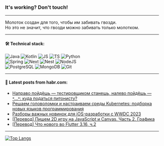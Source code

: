 ### It's working? Don't touch!

---
Молоток создан для того, чтобы им забивать гвозди. <br>
Но это не значит, что гвозди можно забивать только молотком.

---

#### 🛠️ Technical stack:

![Java](https://img.shields.io/badge/Java-informational?logo=Oracle&style=flat&logoColor=white&color=FF4500)
![Kotlin](https://img.shields.io/badge/Kotlin-informational?logo=Kotlin&style=flat&logoColor=white&color=774D97)
![JS](https://img.shields.io/badge/JS-informational?logo=javaScript&style=flat&logoColor=black&color=F7Df1E)
![TS](https://img.shields.io/badge/TypeScript-informational?logo=typeScript&style=flat&logoColor=black&color=017acc)
![Python](https://img.shields.io/badge/Python-informational?logo=Python&style=flat&logoColor=black&color=ffdd54) <br>
![Spring](https://img.shields.io/badge/SpringBoot-informational?logo=SpringBoot&style=flat&logoColor=white&color=6DB33F) 
![Next](https://img.shields.io/badge/Next.js-informational?logo=Next.js&style=flat&logoColor=white&color=3671a1)
![Nest](https://img.shields.io/badge/NestJS-informational?logo=NestJS&style=flat&logoColor=white&color=E0234E)
![NodeJS](https://img.shields.io/badge/NodeJS-informational?logo=node.js&style=flat&logoColor=white&color=70A760) <br>
![PostgreSQL](https://img.shields.io/badge/PostgreSQL-informational?logo=PostgreSQL&style=flat&logoColor=white&color=DAA520)
![MongoDB](https://img.shields.io/badge/MongoDB-informational?logo=MongoDB&style=flat&logoColor=white&color=870000)
![Git](https://img.shields.io/badge/Git-informational?logo=git&style=flat&logoColor=white&color=f74e28)

___

#### 💬 Latest posts from habr.com:

<!-- BLOG-POST-LIST:START -->
- [Направо пойдёшь — тестировщиком станешь, налево пойдёшь — ˂...˃: куда податься питонисту?](https://habr.com/ru/articles/785718/?utm_source=habrahabr&utm_medium=rss&utm_campaign=785718)
- [Решаем головоломки и настраиваем среды Kubernetes: подборка новых языков программирования](https://habr.com/ru/companies/beeline_cloud/articles/785686/?utm_source=habrahabr&utm_medium=rss&utm_campaign=785686)
- [Разборы важных новинок для iOS-разработки с WWDC 2023](https://habr.com/ru/companies/kts/articles/785528/?utm_source=habrahabr&utm_medium=rss&utm_campaign=785528)
- [[Перевод] Пишем 2D игру на JavaScript и Canvas. Часть 2. Графика](https://habr.com/ru/articles/769150/?utm_source=habrahabr&utm_medium=rss&utm_campaign=769150)
- [[Перевод] Что нового во Flutter 3.16, ч.2](https://habr.com/ru/articles/785652/?utm_source=habrahabr&utm_medium=rss&utm_campaign=785652)
<!-- BLOG-POST-LIST:END -->

---
[![Top Langs](https://github-readme-stats-git-master-advtsetting-gmailcom.vercel.app/api/top-langs/?username=zloylis&langs_count=10&hide_title=false&title_color=e6edf3&size_weight=0.5&count_weight=0.5&layout=compact&hide_border=true&theme=dracula)](https://github.com/zloylis)

<!-- ![GitHub stats](https://github-readme-stats-git-master-advtsetting-gmailcom.vercel.app/api?username=zloylis&show_icons=true&hide_border=true&theme=dracula&hide_title=true&include_all_commits=true&count_private=true&hide=contribs&hide_rank=true) -->
